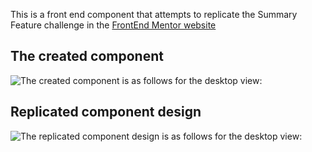 This is a front end component that attempts to replicate the Summary Feature challenge in the  [FrontEnd Mentor website](https://www.frontendmentor.io/challenges/results-summary-component-CE_K6s0maV)


## The created component

![The created component is as follows for the desktop view:](/assets/images/desktop-view.png)


## Replicated component design

![The replicated component design is as follows for the desktop view:](/assets/images/desktop-design.jpg)
